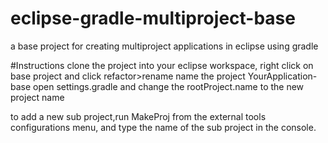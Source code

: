 # eclipse-gradle-multiproject-base
a base project for creating multiproject applications in eclipse using gradle

#Instructions
clone the project into your eclipse workspace, right click on base project and click refactor>rename
name the project YourApplication-base
open settings.gradle and change the rootProject.name to the new project name

to add a new sub project,run MakeProj from the external tools configurations menu, and type the name of the sub project in the console.
